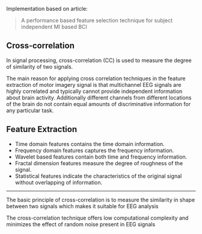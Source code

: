 Implementation based on article:

> A performance based feature selection technique for subject independent MI based BCI

## Cross‑correlation
In signal processing, cross-correlation (CC) is used to measure the degree of similarity of two signals.

The main reason for applying cross correlation techniques in the
feature extraction of motor imagery signal is that multichannel 
EEG signals are highly correlated and typically cannot provide 
independent information about brain activity. 
Additionally different channels from different locations of the brain 
do not contain equal amounts of discriminative information for any particular task.

## Feature Extraction
- Time domain features contains the time domain information.
- Frequency domain features captures the frequency information.
- Wavelet based features contain both time and frequency information.
- Fractal dimension features measure the degree of roughness of the signal.
- Statistical features indicate the characteristics of the original signal without overlapping of information.





---
The basic principle of cross-correlation is to measure the similarity in shape
between two signals which makes it suitable for EEG analysis

The cross-correlation technique
offers low computational complexity and minimizes the
effect of random noise present in EEG signals